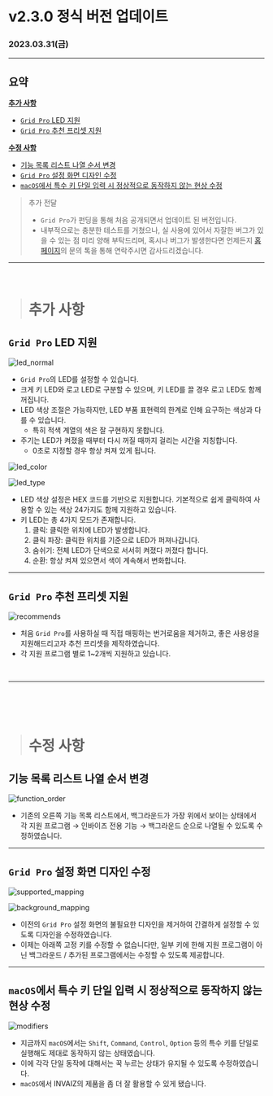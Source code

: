 # v2.3.0 정식 버전 업데이트

### 2023.03.31(금)

---

## 요약

**[추가 사항](#추가-사항)**

- [`Grid Pro` LED 지원](#grid-pro-led-지원)
- [`Grid Pro` 추천 프리셋 지원](#grid-pro-추천-프리셋-지원)

**[수정 사항](#수정-사항)**

- [기능 목록 리스트 나열 순서 변경](#기능-목록-리스트-나열-순서-변경)
- [`Grid Pro` 설정 화면 디자인 수정](#grid-pro-설정-화면-디자인-수정)
- [`macOS`에서 특수 키 단일 입력 시 정상적으로 동작하지 않는 현상 수정](#macos에서-특수-키-단일-입력-시-정상적으로-동작하지-않는-현상-수정)

> 추가 전달
>
> - `Grid Pro`가 펀딩을 통해 처음 공개되면서 업데이트 된 버전입니다.
> - 내부적으로는 충분한 테스트를 거쳤으나, 실 사용에 있어서 자잘한 버그가 있을 수 있는 점 미리 양해 부탁드리며, 혹시나 버그가 발생한다면 언제든지 [홈페이지](https://invaiz.com)의 문의 톡을 통해 연락주시면 감사드리겠습니다.

---

<br />

> # 추가 사항

## `Grid Pro` LED 지원

![led_normal](../assets/v2.3.0/led_normal.png)

- `Grid Pro`의 LED를 설정할 수 있습니다.
- 크게 키 LED와 로고 LED로 구분할 수 있으며, 키 LED를 끌 경우 로고 LED도 함께 꺼집니다.
- LED 색상 조절은 가능하지만, LED 부품 표현력의 한계로 인해 요구하는 색상과 다를 수 있습니다.
  - 특히 적색 계열의 색은 잘 구현하지 못합니다.
- 주기는 LED가 켜졌을 때부터 다시 꺼질 때까지 걸리는 시간을 지칭합니다.
  - 0초로 지정할 경우 항상 켜져 있게 됩니다.

![led_color](../assets/v2.3.0/led_color.png)

![led_type](../assets/v2.3.0/led_type.png)

- LED 색상 설정은 HEX 코드를 기반으로 지원합니다. 기본적으로 쉽게 클릭하여 사용할 수 있는 색상 24가지도 함께 지원하고 있습니다.
- 키 LED는 총 4가지 모드가 존재합니다.
  1. 클릭: 클릭한 위치에 LED가 발생합니다.
  2. 클릭 파장: 클릭한 위치를 기준으로 LED가 퍼져나갑니다.
  3. 숨쉬기: 전체 LED가 단색으로 서서히 켜졌다 꺼졌다 합니다.
  4. 순환: 항상 켜져 있으면서 색이 계속해서 변화합니다.

---

## `Grid Pro` 추천 프리셋 지원

![recommends](../assets/v2.3.0/recommends.gif)

- 처음 `Grid Pro`를 사용하실 때 직접 매핑하는 번거로움을 제거하고, 좋은 사용성을 지원해드리고자 추천 프리셋을 제작하였습니다.
- 각 지원 프로그램 별로 1~2개씩 지원하고 있습니다.

<br />

---

<br />
<br />
<br />

> # 수정 사항

## 기능 목록 리스트 나열 순서 변경

![function_order](../assets/v2.3.0/function_order.png)

- 기존의 오른쪽 기능 목록 리스트에서, 백그라운드가 가장 위에서 보이는 상태에서 각 지원 프로그램 → 인바이즈 전용 기능 → 백그라운드 순으로 나열될 수 있도록 수정하였습니다.

---

## `Grid Pro` 설정 화면 디자인 수정

![supported_mapping](../assets/v2.3.0/supported_mapping.png)

![background_mapping](../assets/v2.3.0/background_mapping.png)

- 이전의 `Grid Pro` 설정 화면의 불필요한 디자인을 제거하여 간결하게 설정할 수 있도록 디자인을 수정하였습니다.
- 이제는 아래쪽 고정 키를 수정할 수 없습니다만, 일부 키에 한해 지원 프로그램이 아닌 백그라운드 / 추가된 프로그램에서는 수정할 수 있도록 제공합니다.

---

## `macOS`에서 특수 키 단일 입력 시 정상적으로 동작하지 않는 현상 수정

![modifiers](../assets/v2.3.0/modifiers.gif)

- 지금까지 `macOS`에서는 `Shift`, `Command`, `Control`, `Option` 등의 특수 키를 단일로 실행해도 제대로 동작하지 않는 상태였습니다.
- 이에 각각 단일 동작에 대해서는 꾹 누르는 상태가 유지될 수 있도록 수정하였습니다.
- `macOS`에서 INVAIZ의 제품을 좀 더 잘 활용할 수 있게 됐습니다.
